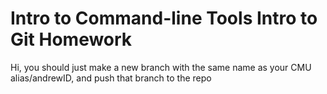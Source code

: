 # Intro to Command-line Tools Intro to Git Homework

Hi, you should just make a new branch with the same name as your CMU alias/andrewID, and push that branch to the repo
